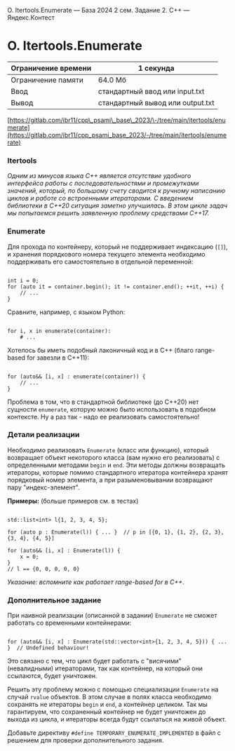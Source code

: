  O. Itertools.Enumerate — База 2024 2 сем. Задание 2\. C\+\+ — Яндекс.Контест


O. Itertools.Enumerate
======================




| Ограничение времени | 1 секунда |
| --- | --- |
| Ограничение памяти | 64\.0 Мб |
| Ввод | стандартный ввод или input.txt |
| Вывод | стандартный вывод или output.txt |






[https://gitlab.com/ibr11/cpp\_psami\_base\_2023/\-/tree/main/itertools/enumerate](https://gitlab.com/ibr11/cpp_psami_base_2023/-/tree/main/itertools/enumerate)


### Itertools


*Одним из минусов языка C\+\+ является отсутствие удобного интерфейса работы с последовательностями и промежутками
 значений, который, по большому счету сводится к ручному написанию циклов и работе со встроенными итераторами. С
 введением библиотеки  в C\+\+20 ситуация заметно улучшилась. В этом
 цикле задач мы попытаемся решить заявленную проблему средствами C\+\+17\.*


### Enumerate


Для прохода по контейнеру, который не поддерживает индексацию (`[]`), и хранения порядкового номера текущего элемента
 необходимо поддерживать его самостоятельно в отдельной переменной:




```

int i = 0;
for (auto it = container.begin(); it != container.end(); ++it, ++i) {
    // ...
}

```


Сравните, например, с языком Python:




```

for i, x in enumerate(container):
    # ...

```


Хотелось бы иметь подобный лаконичный код и в C\+\+ (благо range\-based for завезли в C\+\+11\):




```

for (auto&& [i, x] : enumerate(container)) {
    // ...
}

```


Проблема в том, что в стандартной библиотеке (до C\+\+20\) нет сущности `enumerate`, которую можно было использовать в
 подобном контексте. Ну а раз так \- надо ее реализовать самостоятельно!


### Детали реализации


Необходимо реализовать `Enumerate` (класс или функцию), который возвращает объект некоторого класса (вам нужно его
 реализовать) с определенными методами `begin` и `end`. Эти методы должны возвращать итераторы, которые помимо
 стандартного итератора контейнера хранят порядковый номер элемента, а при разыменовывании возвращают пару
 "индекс\-элемент".


**Примеры:** (больше примеров см. в тестах)




```

std::list<int> l{1, 2, 3, 4, 5};

for (auto p : Enumerate(l)) { ... }  // p in [{0, 1}, {1, 2}, {2, 3}, {3, 4}, {4, 5}]

for (auto&& [i, x] : Enumerate(l)) {
    x = 0;
}
// l == {0, 0, 0, 0, 0}

```


*Указание: вспомните как работает range\-based for в C\+\+*.


### Дополнительное задание


При наивной реализации (описанной в задании) `Enumerate` не сможет работать со временными контейнерами:




```

for (auto&& [i, x] : Enumerate(std::vector<int>{1, 2, 3, 4, 5})) { ... }  // Undefined behaviour!

```


Это связано с тем, что цикл будет работать с "висячими" (невалидными) итераторами, так как контейнер, на который они
 ссылаются, будет уничтожен.


Решить эту проблему можно с помощью специализации `Enumerate` на случай `rvalue` объектов. В этом случае в полях класса
 необходимо сохранять не итераторы `begin` и `end`, а контейнер целиком. Так мы гарантируем, что сохраненный контейнер
 не будет уничтожен до выхода из цикла, и итераторы всегда будут ссылаться на живой объект.


Добавьте директиву `#define TEMPORARY_ENUMERATE_IMPLEMENTED` в файл с решением для проверки дополнительного задания.




